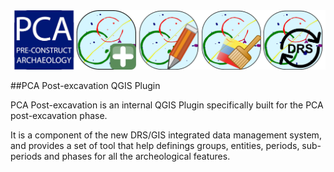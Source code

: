 
<img src="images/PCA_postexcavation_toolbar.png" />

##PCA Post-excavation QGIS Plugin

PCA Post-excavation is an internal QGIS Plugin specifically built for the PCA post-excavation phase.
	
It is a component of the new DRS/GIS integrated data management system, and provides a set of tool that help definings groups, entities, periods, sub-periods and phases for all the archeological features.
	  